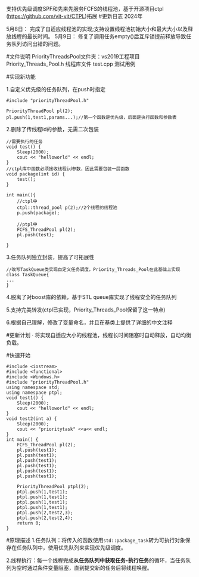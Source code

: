 
支持优先级调度SPF和先来先服务FCFS的线程池，基于开源项目ctpl (https://github.com/vit-vit/CTPL)拓展
#更新日志
2024年

5月8日：
完成了自适应线程池的实现;支持设置线程池初始大小和最大大小以及释放线程的最长时间。
5月9日：
修复了调用任务empty()后互斥锁提前释放导致任务队列访问出错的问题。

#文件说明
PriorityThreadsPool文件夹：vs2019工程项目
Priority_Threads_Pool.h 线程库文件
test.cpp 测试用例

#实现新功能

1.自定义优先级的任务队列，在push时指定

```
#include "priorityThreadPool.h"

PriorityThreadPool pl(2);
pl.push(1,test1,params...);//第一个函数是优先级，后面是执行函数和参数表
```

2.删除了传线程id的参数，无需二次包装
```
//需要执行的任务
void test() {
    Sleep(2000);
    cout << "helloworld" << endl;
}
//ctpl库中函数必须接收线程id参数，因此需要包装一层函数
void package(int id) {
    test();
}

int main(){
	//ctpl中
	ctpl::thread_pool p(2);//2个线程的线程池
    p.push(package);

	//ptpl中
	FCFS_ThreadPool pl(2);
	pl.push(test);
	
}
```
3.任务队列独立封装，提高了可拓展性
```
//改写TaskQueue类实现自定义任务调度，Priority_Threads_Pool在此基础上实现
class TaskQueue{
...
}
```

4.脱离了对boost库的依赖，基于STL queue库实现了线程安全的任务队列

5.支持完美转发(ctpl已实现，Priority_Threads_Pool保留了这一特点)

6.根据自己理解，修改了变量命名，并且在基类上提供了详细的中文注释

#更新计划
· 将实现自适应大小的线程池，线程长时间阻塞时自动释放，自动均衡负载。

#快速开始
```
#include <iostream>
#include <functional>
#include <Windows.h>
#include "priorityThreadPool.h"
using namespace std;
using namespace ptpl;
void test1() {
	Sleep(2000);
	cout << "helloworld" << endl;
}
void test2(int a) {
	Sleep(2000);
	cout << "prioritytask" <<a<< endl;
}
int main() {
	FCFS_ThreadPool pl(2);
	pl.push(test1);
	pl.push(test1);
	pl.push(test1);
	pl.push(test1);
	pl.push(test1);
	pl.push(test1);
	
	PriorityThreadPool ptpl(2);
	ptpl.push(1,test1);
	ptpl.push(1,test1);
	ptpl.push(1,test1);
	ptpl.push(1,test1);
	ptpl.push(2,test2,3);
	ptpl.push(2,test2,4);
	return 0;
}
```

#原理描述
1.任务队列：将传入的函数使用`std::package_task`转为可执行对象保存在任务队列中，使用优先队列来实现优先级调度。

2.线程执行：每一个线程完成**从任务队列中获取任务-执行任务**的循环，当任务队列为空时通过条件变量阻塞，直到提交新的任务后将线程唤醒。